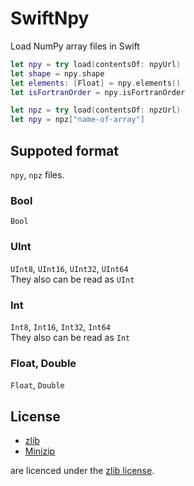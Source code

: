 # SwiftNpy
Load NumPy array files in Swift

```swift
let npy = try load(contentsOf: npyUrl)
let shape = npy.shape
let elements: [Float] = npy.elements()
let isFortranOrder = npy.isFortranOrder
```

```swift
let npz = try load(contentsOf: npzUrl)
let npy = npz["name-of-array"]
```

## Suppoted format
`npy`, `npz` files.

### Bool
`Bool`

### UInt
`UInt8`, `UInt16`, `UInt32`, `UInt64`  
They also can be read as `UInt`

### Int
`Int8`, `Int16`, `Int32`, `Int64`  
They also can be read as `Int`

### Float, Double
`Float`, `Double`

## License
- [zlib](https://github.com/madler/zlib)
- [Minizip](https://github.com/nmoinvaz/minizip)

are licenced under the [zlib license](http://www.zlib.net/zlib_license.html).

